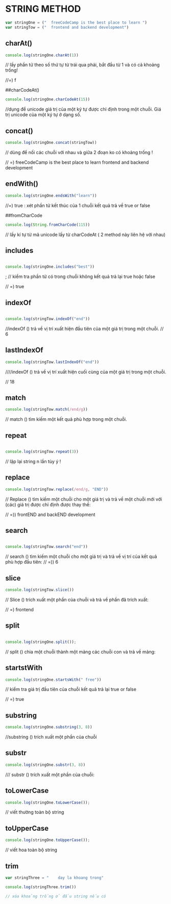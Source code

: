 # STRING METHOD
```js
var stringOne = ("  freeCodeCamp is the best place to learn ")
var stringTow = ("  frontend and backend development")
```
 


## charAt()
```js
console.log(stringOne.charAt(1))
```
 // lấy phần tử theo số thứ tự từ trái qua phải, bắt đầu từ 1 và có cả khoảng trống!


//=) f



##charCodeAt()
```js
console.log(stringOne.charCodeAt(15))
```

//dụng để unicode giá trị của một ký tự được chỉ định trong một chuỗi. Giá trị unicode của một ký tự ở dạng số.



## concat()
```js
console.log(stringOne.concat(stringTow))
```

// dùng để nối các chuỗi với nhau và giữa 2 đoạn ko có khoảng trống !

// =)  freeCodeCamp is the best place to learn frontend and backend development


## endWith()
```js
console.log(stringOne.endsWith("learn")) 
```

//=)  true : xét phần tử kết thúc của 1 chuỗi kết quả trả về true or false


##fromCharCode
```js
console.log(String.fromCharCode(115))
```
 //  lấy kí tự từ mã unicode lấy từ charCodeAt ( 2 method này liên hệ với nhau)


## includes 
```js

console.log(stringOne.includes("best"))
```
; // kiểm tra phần tử có trong chuỗi không kết quả trả lại true hoặc false

// =) true


## indexOf 
```js

console.log(stringTow.indexOf("end"))
```
 //indexOf () trả về vị trí xuất hiện đầu tiên của một giá trị trong một chuỗi.
// 6

## lastIndexOf
```js
console.log(stringTow.lastIndexOf("end"))
```
 ////indexOf () trả về vị trí xuất hiện cuối cùng của một giá trị trong một chuỗi.

// 18

##  match
```js
console.log(stringTow.match(/end/g))
```
 // match () tìm kiếm một kết quả phù hợp trong một chuỗi.

## repeat
```js

console.log(stringTow.repeat(3))
```

 // lập lại string n lần tùy ý !

## replace
```js
console.log(stringTow.replace(/end/g, "END"))

```
// Replace () tìm kiếm một chuỗi cho một giá trị và trả về một chuỗi mới với (các) giá trị được chỉ định được thay thế:

//  =)) frontEND and backEND development


## search
```js

console.log(stringTow.search("end"))
```
 // search () tìm kiếm một chuỗi cho một giá trị và trả về vị trí của kết quả phù hợp đầu tiên:
// =)) 6

## slice
```js
console.log(stringTow.slice()) 
```
// Slice () trích xuất một phần của chuỗi và trả về phần đã trích xuất:

// =) frontend

## split 
```js

console.log(stringOne.split());
```
 //  split () chia một chuỗi thành một mảng các chuỗi con và trả về mảng:

## startstWith

```js
console.log(stringOne.startsWith(" free")) 

```
// kiểm tra giá trị đầu tiên của chuỗi kết quả trả lại true or false

// =) true

## substring
```js
console.log(stringOne.substring(3, 8))

```
//substring () trích xuất một phần của chuỗi

## substr
```js
console.log(stringOne.substr(3, 8))
```
 ///   substr () trích xuất một phần của chuỗi:

## toLowerCase
```js
console.log(stringOne.toLowerCase());

```
// viết thường toàn bộ string 

## toUpperCase
```js
console.log(stringOne.toUpperCase());
```
 // viết hoa toàn bộ string

## trim

``` js
var stringThree = "    day la khoang trong"

console.log(stringThree.trim())

// xóa khoảng trống ở đầu string nếu có

